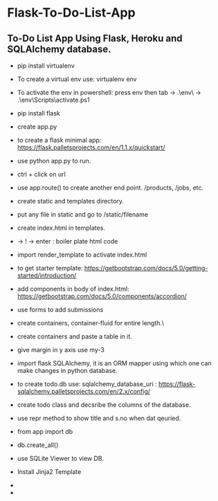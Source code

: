 # Flask-To-Do-List-App
## To-Do List App Using Flask, Heroku and SQLAlchemy database.

- pip install virtualenv
- To create a virtual env use: virtualenv env
- To activate the env in powershell: press env then tab -> .\env\ -> .\env\Scripts\activate.ps1
- pip install flask
- create app.py
- to create a flask minimal app: https://flask.palletsprojects.com/en/1.1.x/quickstart/
- use python app.py to run.
- ctrl + click on url
- use app.route() to create another end point. /products, /jobs, etc.
- create static and templates directory.
- put any file in static and go to /static/filename
- create index.html in templates.
- -> ! -> enter : boiler plate html code
- import render_template to activate index.html
- to get starter template:  https://getbootstrap.com/docs/5.0/getting-started/introduction/
- add components in body of index.html:   https://getbootstrap.com/docs/5.0/components/accordion/
- use forms to add submissions
- create containers, container-fluid for entire length.\
- create containers and paste a table in it.
- give margin in y axis use my-3
- import flask SQLAlchemy, it is an ORM mapper using which one can make changes in python database.
- to create todo.db use: sqlalchemy_database_uri  :      https://flask-sqlalchemy.palletsprojects.com/en/2.x/config/
- create todo class and decsribe the columns of the database.
- use repr method to show title and s.no when dat qeuried.
- from app import db
- db.create_all()
- use SQLite Viewer to view DB.


- Install Jinja2 Template
- 
- 


